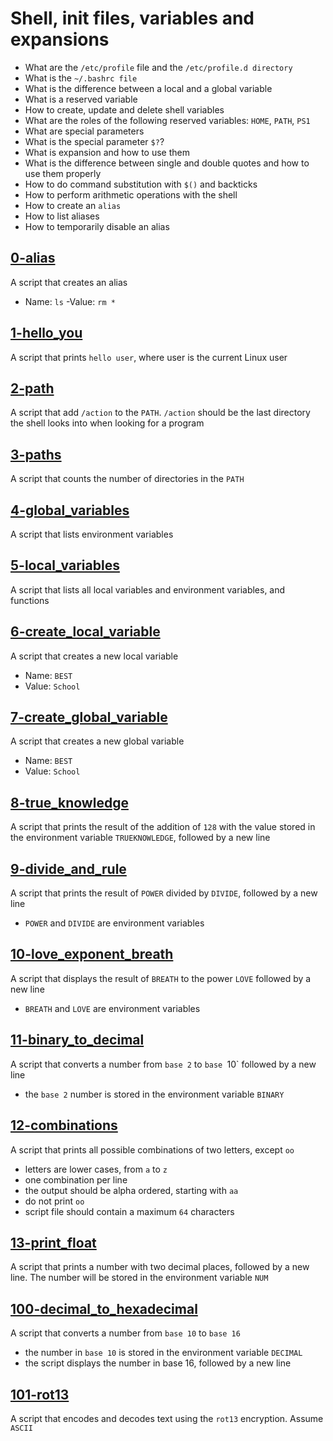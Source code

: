 # Shell, init files, variables and expansions
   - What are the `/etc/profile` file and the `/etc/profile.d directory`
   - What is the `~/.bashrc file`
   - What is the difference between a local and a global variable
   - What is a reserved variable
   - How to create, update and delete shell variables
   - What are the roles of the following reserved variables: `HOME`, `PATH`, `PS1`
   - What are special parameters
   - What is the special parameter `$?`?
   - What is expansion and how to use them
   - What is the difference between single and double quotes and how to use them properly
   - How to do command substitution with `$()` and backticks
   - How to perform arithmetic operations with the shell
   - How to create an `alias`
   - How to list aliases
   - How to temporarily disable an alias


## [0-alias](https://github.com/awinabaab/alx-system_engineering-devops/blob/master/0x03-shell_variables_expansions/0-alias)
   A script that creates an alias
   - Name: `ls`
   -Value: `rm *`

## [1-hello_you](https://github.com/awinabaab/alx-system_engineering-devops/blob/master/0x03-shell_variables_expansions/1-hello_you)
   A script that prints `hello user`, where user is the current Linux user

## [2-path](https://github.com/awinabaab/alx-system_engineering-devops/blob/master/0x03-shell_variables_expansions/2-path)
   A script that add `/action` to the `PATH`. `/action` should be the last directory the shell looks into when looking for a program

## [3-paths](https://github.com/awinabaab/alx-system_engineering-devops/blob/master/0x03-shell_variables_expansions/3-paths)
   A script that counts the number of directories in the `PATH`

## [4-global_variables](https://github.com/awinabaab/alx-system_engineering-devops/blob/master/0x03-shell_variables_expansions/4-global_variables)
   A script that lists environment variables

## [5-local_variables](https://github.com/awinabaab/alx-system_engineering-devops/blob/master/0x03-shell_variables_expansions/5-local_variables)
   A script that lists all local variables and environment variables, and functions

## [6-create_local_variable](https://github.com/awinabaab/alx-system_engineering-devops/blob/master/0x03-shell_variables_expansions/6-create_local_variable)
   A script that creates a new local variable
   - Name: `BEST`
   - Value: `School`

## [7-create_global_variable](https://github.com/awinabaab/alx-system_engineering-devops/blob/master/0x03-shell_variables_expansions/7-create_global_variable)
   A script that creates a new global variable
   - Name: `BEST`
   - Value: `School`

## [8-true_knowledge](https://github.com/awinabaab/alx-system_engineering-devops/blob/master/0x03-shell_variables_expansions/8-true_knowledge)
   A script that prints the result of the addition of `128` with the value stored in the environment variable `TRUEKNOWLEDGE`, followed by a new line

## [9-divide_and_rule](https://github.com/awinabaab/alx-system_engineering-devops/blob/master/0x03-shell_variables_expansions/9-divide_and_rule)
   A script that prints the result of `POWER` divided by `DIVIDE`, followed by a new line
   - `POWER` and `DIVIDE` are environment variables

## [10-love_exponent_breath](https://github.com/awinabaab/alx-system_engineering-devops/blob/master/0x03-shell_variables_expansions/10-love_exponent_breath)
   A script that displays the result of `BREATH` to the power `LOVE` followed by a new line
   - `BREATH` and `LOVE` are environment variables

## [11-binary_to_decimal](https://github.com/awinabaab/alx-system_engineering-devops/blob/master/0x03-shell_variables_expansions/11-binary_to_decimal)
   A script that converts a number from `base 2` to `base `10` followed by a new line
   - the `base 2` number is stored in the environment variable `BINARY`

## [12-combinations](https://github.com/awinabaab/alx-system_engineering-devops/blob/master/0x03-shell_variables_expansions/12-combinations)
   A script that prints all possible combinations of two letters, except `oo`
   - letters are lower cases, from `a` to `z`
   - one combination per line
   - the output should be alpha ordered, starting with `aa`
   - do not print `oo`
   - script file should contain a maximum `64` characters

## [13-print_float](https://github.com/awinabaab/alx-system_engineering-devops/blob/master/0x03-shell_variables_expansions/13-print_float)
   A script that prints a number with two decimal places, followed by a new line. The number will be stored in the environment variable `NUM`

## [100-decimal_to_hexadecimal](https://github.com/awinabaab/alx-system_engineering-devops/blob/master/0x03-shell_variables_expansions/100-decimal_to_hexadecimal)
   A script that converts a number from `base 10` to `base 16`
   - the number in `base 10` is stored in the environment variable `DECIMAL`
   - the script displays the number in base 16, followed by a new line

## [101-rot13](https://github.com/awinabaab/alx-system_engineering-devops/blob/master/0x03-shell_variables_expansions/101-rot13)
   A script that encodes and decodes text using the `rot13` encryption. Assume `ASCII`